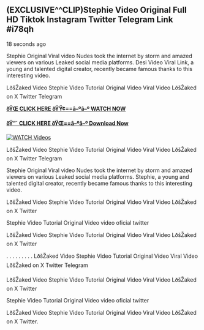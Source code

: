 ## (EXCLUSIVE^^CLIP)Stephie Video Original Full HD Tiktok Instagram Twitter Telegram Link #i78qh

18 seconds ago

Stephie Original Viral video Nudes took the internet by storm and amazed viewers on various Leaked social media platforms. Desi Video Viral Link, a young and talented digital creator, recently became famous thanks to this interesting video.

LðšŽaked Video Stephie Video Tutorial Original Video Viral Video LðšŽaked on X Twitter Telegram

**[ðŸŒ CLICK HERE ðŸŸ¢==â–ºâ–º WATCH NOW](https://clips-mediaa.blogspot.com/2025/02/video-viral-download.html)**

**[ðŸ”´ CLICK HERE ðŸŒ==â–ºâ–º Download Now](https://clips-mediaa.blogspot.com/2025/02/video-viral-download.html)**

[![WATCH Videos](https://i.imgur.com/dJHk4Zq.gif)](https://clips-mediaa.blogspot.com/2025/02/video-viral-download.html)

LðšŽaked Video Stephie Video Tutorial Original Video Viral Video LðšŽaked on X Twitter Telegram

Stephie Original Viral video Nudes took the internet by storm and amazed viewers on various Leaked social media platforms. Stephie, a young and talented digital creator, recently became famous thanks to this interesting video.

LðšŽaked Video Stephie Video Tutorial Original Video Viral Video LðšŽaked on X Twitter

Stephie Video Tutorial Original Video video oficial twitter

LðšŽaked Video Stephie Video Tutorial Original Video Viral Video LðšŽaked on X Twitter

. . . . . . . . . LðšŽaked Video Stephie Video Tutorial Original Video Viral Video LðšŽaked on X Twitter Telegram

LðšŽaked Video Stephie Video Tutorial Original Video Viral Video LðšŽaked on X Twitter

Stephie Video Tutorial Original Video video oficial twitter

LðšŽaked Video Stephie Video Tutorial Original Video Viral Video LðšŽaked on X Twitter.